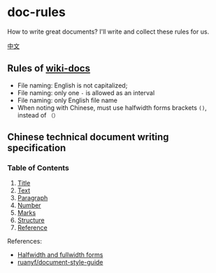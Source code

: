 # doc-rules

How to write great documents? I'll write and collect these rules for us.

[中文](README_CN.md)

## Rules of [wiki-docs](https://github.com/Gaotianhe/wiki-docs)

- File naming: English is not capitalized;
- File naming: only one `-` is allowed as an interval
- File naming: only English file name
- When noting with Chinese, must use halfwidth forms brackets `()`, instead of `（）`

## Chinese technical document writing specification


### Table of Contents

1.  [Title](docs/title.md)
2.  [Text](docs/text.md)
3.  [Paragraph](docs/paragraph.md)
4.  [Number](docs/number.md)
5.  [Marks](docs/marks.md)
6.  [Structure](docs/structure.md)
7.  [Reference](docs/reference.md)

References:

- [Halfwidth and fullwidth forms](https://en.wikipedia.org/wiki/Halfwidth_and_fullwidth_forms)
- [ruanyf/document-style-guide](https://github.com/ruanyf/document-style-guide)